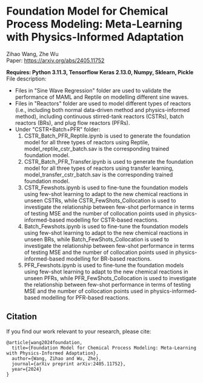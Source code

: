 # Foundation Model for Chemical Process Modeling: Meta-Learning with Physics-Informed Adaptation

Zihao Wang, Zhe Wu </br>
Paper: https://arxiv.org/abs/2405.11752 </br>

**Requires: Python 3.11.3, Tensorflow Keras 2.13.0, Numpy, Sklearn, Pickle** </br>
File description:
* Files in "Sine Wave Regression" folder are used to validate the performance of MAML and Reptile on modelling different sine waves. </br>
* Files in "Reactors" folder are used to model different types of reactors (i.e., including both normal data-driven method and physics-informed method), including continuous stirred-tank reactors (CSTRs), batch reactors (BRs), and plug flow reactors (PFRs). <br>
* Under "CSTR+Batch+PFR" folder:
  1. CSTR_Batch_PFR_Reptile.ipynb is used to generate the foundation model for all three types of reactors using Reptile, model_reptile_cstr_batch.sav is the corresponding trained foundation model. </br>
  2. CSTR_Batch_PFR_Transfer.ipynb is used to generate the foundation model for all three types of reactors using transfer learning, model_transfer_cstr_batch.sav is the corresponding trained foundation model. </br>
  3. CSTR_Fewshots.ipynb is used to fine-tune the foundation models using few-shot learning to adapt to the new chemical reactions in unseen CSTRs, while CSTR_FewShots_Collocation is used to investigate the relationship between few-shot performance in terms of testing MSE and the number of collocation points used in physics-informed-based modelling for CSTR-based reactions. </br>
  4. Batch_Fewshots.ipynb is used to fine-tune the foundation models using few-shot learning to adapt to the new chemical reactions in unseen BRs, while Batch_FewShots_Collocation is used to investigate the relationship between few-shot performance in terms of testing MSE and the number of collocation points used in physics-informed-based modelling for BR-based reactions. </br>
  5. PFR_Fewshots.ipynb is used to fine-tune the foundation models using few-shot learning to adapt to the new chemical reactions in unseen PFRs, while PFR_FewShots_Collocation is used to investigate the relationship between few-shot performance in terms of testing MSE and the number of collocation points used in physics-informed-based modelling for PFR-based reactions. </br>

## Citation </br>
If you find our work relevant to your research, please cite:
```
@article{wang2024foundation,
  title={Foundation Model for Chemical Process Modeling: Meta-Learning with Physics-Informed Adaptation},
  author={Wang, Zihao and Wu, Zhe},
  journal={arXiv preprint arXiv:2405.11752},
  year={2024}
}
```
